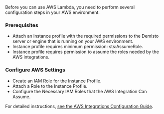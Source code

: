 Before you can use AWS Lambda, you need to perform several configuration steps in your AWS environment.

### Prerequisites
- Attach an instance profile with the required permissions to the Demisto server or engine that is running 
on your AWS environment.
- Instance profile requires minimum permission: sts:AssumeRole.
- Instance profile requires permission to assume the roles needed by the AWS integrations.

### Configure AWS Settings
- Create an IAM Role for the Instance Profile.
- Attach a Role to the Instance Profile.
- Configure the Necessary IAM Roles that the AWS Integration Can Assume.

For detailed instructions, [see the AWS Integrations Configuration Guide](https://support.demisto.com/hc/en-us/articles/360005686854-AWS-Integrations-Configuration-Guide).
